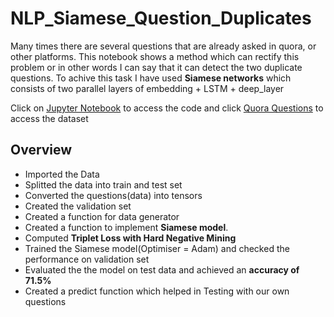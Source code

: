 # NLP_Siamese_Question_Duplicates

Many times there are several questions that are already asked in quora, or other platforms. This notebook shows a method which can rectify this problem or in other words I can say that it can detect the two duplicate questions. To achive this task I have used <strong>Siamese networks</strong> which consists of two parallel layers of embedding + LSTM + deep_layer

Click on [Jupyter Notebook](https://github.com/aprasad13/NLP_Siamese_Question_Duplicates/blob/master/Siamese_Model_Question_Duplicates.ipynb) to access the code and click [Quora Questions](https://drive.google.com/drive/folders/10LjGuJQFNAf_5NqM2DyRlJ2V4anfFUNt?usp=sharing) to access the dataset

## Overview

- Imported the Data
- Splitted the data into train and test set
- Converted the questions(data) into tensors
- Created the validation set
- Created a function for data generator
- Created a function to implement <strong>Siamese model</strong>.
- Computed <strong>Triplet Loss with Hard Negative Mining</strong>
- Trained the Siamese model(Optimiser = Adam) and checked the performance on validation set 
- Evaluated the the model on test data and achieved an <strong>accuracy of 71.5%</strong>
- Created a predict function which helped in Testing with our own questions

